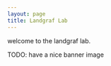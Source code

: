 ```yaml
---
layout: page
title: Landgraf Lab
---
```


welcome to the landgraf lab.


TODO: have a nice banner image
